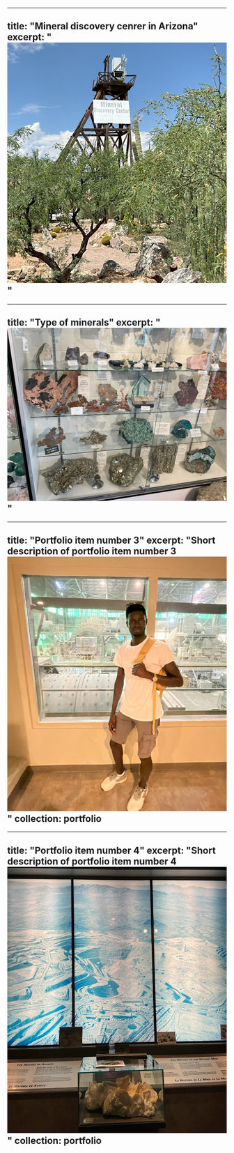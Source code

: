 

---
title: "Mineral discovery cenrer in Arizona"
excerpt: " <br/><img src='/images/IMG_0244.jpg'>"
---
---
title: "Type of minerals"
excerpt: "<br/><img src='/images/IMG_02300.jpg'>"
---

---
title: "Portfolio item number 3"
excerpt: "Short description of portfolio item number 3<br/><img src='/images/IMG_0429.jpg'>"
collection: portfolio
---

---
title: "Portfolio item number 4"
excerpt: "Short description of portfolio item number 4<br/><img src='/images/IMG_0250.jpg'>"
collection: portfolio
---

